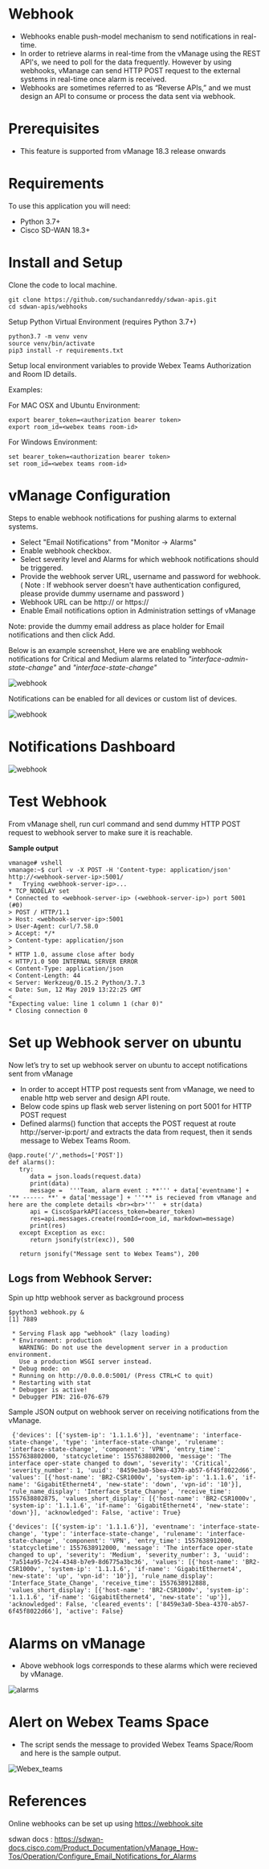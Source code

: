 # Webhook 

-   Webhooks enable push-model mechanism to send notifications in real-time.
-   In order to retrieve alarms in real-time from the vManage using the REST API's, we need to poll for the data frequently. However by using webhooks, vManage can send HTTP POST request to the external systems in real-time once alarm is received. 
-   Webhooks are sometimes referred to as “Reverse APIs,” and we must design an API to consume or process the data sent via webhook.

# Prerequisites

-  This feature is supported from vManage 18.3 release onwards

# Requirements

To use this application you will need:

* Python 3.7+
* Cisco SD-WAN 18.3+

# Install and Setup

Clone the code to local machine.

```
git clone https://github.com/suchandanreddy/sdwan-apis.git
cd sdwan-apis/webhooks
```

Setup Python Virtual Environment (requires Python 3.7+)

```
python3.7 -m venv venv
source venv/bin/activate
pip3 install -r requirements.txt
```

Setup local environment variables to provide Webex Teams Authorization and Room ID details.

Examples:

For MAC OSX and Ubuntu Environment:

```
export bearer_token=<authorization bearer token>
export room_id=<webex teams room-id>
```

For Windows Environment:

```
set bearer_token=<authorization bearer token>
set room_id=<webex teams room-id>
```

# vManage Configuration

Steps to enable webhook notifications for pushing alarms to external systems.

-    Select "Email Notifications" from "Monitor -> Alarms" 
-    Enable webhook checkbox. 
-    Select severity level and Alarms for which webhook notifications should be triggered.
-    Provide the webhook server URL, username and password for webhook. ( Note : If webhook server doesn't have authentication configured, please provide dummy username and password )
-    Webhook URL can be http:// or https://
-    Enable Email notifications option in Administration settings of vManage 

Note: provide the dummy email address as place holder for Email notifications and then click Add.

Below is an example screenshot, Here we are enabling webhook notifications for Critical and Medium alarms related to *"interface-admin-state-change"* and *"interface-state-change"*

![webhook](images/webhook_create_4.png)

Notifications can be enabled for all devices or custom list of devices. 

![webhook](images/webhook_create_3.png)

#	Notifications Dashboard 

![webhook](images/webhook_create_2.png)

# Test Webhook

From vManage shell, run curl command and send dummy HTTP POST request to webhook server to make sure it is reachable.

**Sample output**

```
vmanage# vshell
vmanage:~$ curl -v -X POST -H 'Content-type: application/json' http://<webhook-server-ip>:5001/
*   Trying <webhook-server-ip>...
* TCP_NODELAY set
* Connected to <webhook-server-ip> (<webhook-server-ip>) port 5001 (#0)
> POST / HTTP/1.1
> Host: <webhook-server-ip>:5001
> User-Agent: curl/7.58.0
> Accept: */*
> Content-type: application/json
>
* HTTP 1.0, assume close after body
< HTTP/1.0 500 INTERNAL SERVER ERROR
< Content-Type: application/json
< Content-Length: 44
< Server: Werkzeug/0.15.2 Python/3.7.3
< Date: Sun, 12 May 2019 13:22:25 GMT
<
"Expecting value: line 1 column 1 (char 0)"
* Closing connection 0
```

# Set up Webhook server on ubuntu

Now let’s try to set up webhook server on ubuntu to accept notifications sent from vManage

- In order to accept HTTP post requests sent from vManage, we need to enable http web server and design API route.
- Below code spins up flask web server listening on port 5001 for HTTP POST request
- Defined alarms() function that accepts the POST request at route http://server-ip:port/ and extracts the data from request, then it sends message
to Webex Teams Room. 

```
@app.route('/',methods=['POST'])
def alarms():
   try:
      data = json.loads(request.data)
      print(data)
      message =  '''Team, alarm event : **''' + data['eventname'] + '** ------ **' + data['message'] + '''** is recieved from vManage and here are the complete details <br><br>'''  + str(data)
      api = CiscoSparkAPI(access_token=bearer_token)
      res=api.messages.create(roomId=room_id, markdown=message)
      print(res)
   except Exception as exc:
      return jsonify(str(exc)), 500 
   
   return jsonify("Message sent to Webex Teams"), 200
```

## Logs from Webhook Server:

Spin up http webhook server as background process

```
$python3 webhook.py &
[1] 7889

 * Serving Flask app "webhook" (lazy loading)
 * Environment: production
   WARNING: Do not use the development server in a production environment.
   Use a production WSGI server instead.
 * Debug mode: on
 * Running on http://0.0.0.0:5001/ (Press CTRL+C to quit)
 * Restarting with stat
 * Debugger is active!
 * Debugger PIN: 216-076-679
```

Sample JSON output on webhook server on receiving notifications from the vManage.

```
 {'devices': [{'system-ip': '1.1.1.6'}], 'eventname': 'interface-state-change', 'type': 'interface-state-change', 'rulename': 'interface-state-change', 'component': 'VPN', 'entry_time': 1557638802000, 'statcycletime': 1557638802000, 'message': 'The interface oper-state changed to down', 'severity': 'Critical', 'severity_number': 1, 'uuid': '8459e3a0-5bea-4370-ab57-6f45f8022d66', 'values': [{'host-name': 'BR2-CSR1000v', 'system-ip': '1.1.1.6', 'if-name': 'GigabitEthernet4', 'new-state': 'down', 'vpn-id': '10'}], 'rule_name_display': 'Interface_State_Change', 'receive_time': 1557638802875, 'values_short_display': [{'host-name': 'BR2-CSR1000v', 'system-ip': '1.1.1.6', 'if-name': 'GigabitEthernet4', 'new-state': 'down'}], 'acknowledged': False, 'active': True}

{'devices': [{'system-ip': '1.1.1.6'}], 'eventname': 'interface-state-change', 'type': 'interface-state-change', 'rulename': 'interface-state-change', 'component': 'VPN', 'entry_time': 1557638912000, 'statcycletime': 1557638912000, 'message': 'The interface oper-state changed to up', 'severity': 'Medium', 'severity_number': 3, 'uuid': '7a514a95-7c24-4348-b7e9-8d6775a3bc36', 'values': [{'host-name': 'BR2-CSR1000v', 'system-ip': '1.1.1.6', 'if-name': 'GigabitEthernet4', 'new-state': 'up', 'vpn-id': '10'}], 'rule_name_display': 'Interface_State_Change', 'receive_time': 1557638912888, 'values_short_display': [{'host-name': 'BR2-CSR1000v', 'system-ip': '1.1.1.6', 'if-name': 'GigabitEthernet4', 'new-state': 'up'}], 'acknowledged': False, 'cleared_events': ['8459e3a0-5bea-4370-ab57-6f45f8022d66'], 'active': False}
```

# Alarms on vManage

-	Above webhook logs corresponds to these alarms which were recieved by vManage.

![alarms](images/alarms.png)

# Alert on Webex Teams Space

- The script sends the message to provided Webex Teams Space/Room and here is the sample output. 

![Webex_teams](webex_teams_message.png)

# References

Online webhooks can be set up using https://webhook.site

sdwan docs : https://sdwan-docs.cisco.com/Product_Documentation/vManage_How-Tos/Operation/Configure_Email_Notifications_for_Alarms
